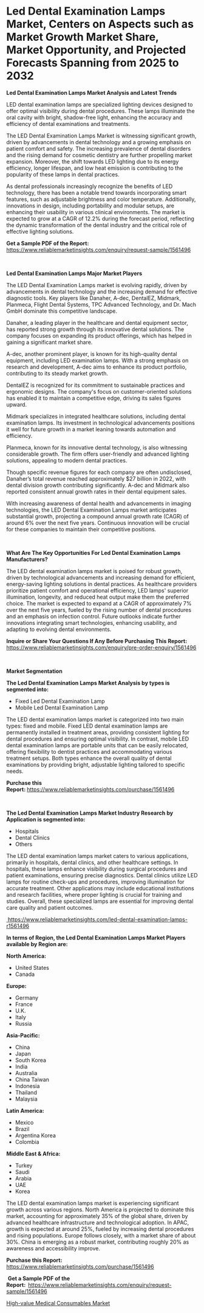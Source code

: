 <p><h1>Led Dental Examination Lamps Market, Centers on Aspects such as Market Growth Market Share, Market Opportunity, and Projected Forecasts Spanning from 2025 to 2032</h1></p><p><strong>Led Dental Examination Lamps Market Analysis and Latest Trends</strong></p>
<p><p>LED dental examination lamps are specialized lighting devices designed to offer optimal visibility during dental procedures. These lamps illuminate the oral cavity with bright, shadow-free light, enhancing the accuracy and efficiency of dental examinations and treatments. </p><p>The LED Dental Examination Lamps Market is witnessing significant growth, driven by advancements in dental technology and a growing emphasis on patient comfort and safety. The increasing prevalence of dental disorders and the rising demand for cosmetic dentistry are further propelling market expansion. Moreover, the shift towards LED lighting due to its energy efficiency, longer lifespan, and low heat emission is contributing to the popularity of these lamps in dental practices.</p><p>As dental professionals increasingly recognize the benefits of LED technology, there has been a notable trend towards incorporating smart features, such as adjustable brightness and color temperature. Additionally, innovations in design, including portability and modular setups, are enhancing their usability in various clinical environments. The market is expected to grow at a CAGR of 12.2% during the forecast period, reflecting the dynamic transformation of the dental industry and the critical role of effective lighting solutions.</p></p>
<p><strong>Get a Sample PDF of the Report:&nbsp;</strong> <a href="https://www.reliablemarketinsights.com/enquiry/request-sample/1561496?utm_campaign=3032&utm_medium=2&utm_source=Github&utm_content=ia&utm_term=04032025&utm_id=led-dental-examination-lamps">https://www.reliablemarketinsights.com/enquiry/request-sample/1561496</a></p>
<p>&nbsp;</p>
<p><strong>Led Dental Examination Lamps Major Market Players</strong></p>
<p><p>The LED Dental Examination Lamps market is evolving rapidly, driven by advancements in dental technology and the increasing demand for effective diagnostic tools. Key players like Danaher, A-dec, DentalEZ, Midmark, Planmeca, Flight Dental Systems, TPC Advanced Technology, and Dr. Mach GmbH dominate this competitive landscape.</p><p>Danaher, a leading player in the healthcare and dental equipment sector, has reported strong growth through its innovative dental solutions. The company focuses on expanding its product offerings, which has helped in gaining a significant market share.</p><p>A-dec, another prominent player, is known for its high-quality dental equipment, including LED examination lamps. With a strong emphasis on research and development, A-dec aims to enhance its product portfolio, contributing to its steady market growth.</p><p>DentalEZ is recognized for its commitment to sustainable practices and ergonomic designs. The company's focus on customer-oriented solutions has enabled it to maintain a competitive edge, driving its sales figures upward.</p><p>Midmark specializes in integrated healthcare solutions, including dental examination lamps. Its investment in technological advancements positions it well for future growth in a market leaning towards automation and efficiency.</p><p>Planmeca, known for its innovative dental technology, is also witnessing considerable growth. The firm offers user-friendly and advanced lighting solutions, appealing to modern dental practices.</p><p>Though specific revenue figures for each company are often undisclosed, Danaher’s total revenue reached approximately $27 billion in 2022, with dental division growth contributing significantly. A-dec and Midmark also reported consistent annual growth rates in their dental equipment sales.</p><p>With increasing awareness of dental health and advancements in imaging technologies, the LED Dental Examination Lamps market anticipates substantial growth, projecting a compound annual growth rate (CAGR) of around 6% over the next five years. Continuous innovation will be crucial for these companies to maintain their competitive positions.</p></p>
<p>&nbsp;</p>
<p><strong>What Are The Key Opportunities For Led Dental Examination Lamps Manufacturers?</strong></p>
<p><p>The LED dental examination lamps market is poised for robust growth, driven by technological advancements and increasing demand for efficient, energy-saving lighting solutions in dental practices. As healthcare providers prioritize patient comfort and operational efficiency, LED lamps' superior illumination, longevity, and reduced heat output make them the preferred choice. The market is expected to expand at a CAGR of approximately 7% over the next five years, fueled by the rising number of dental procedures and an emphasis on infection control. Future outlooks indicate further innovations integrating smart technologies, enhancing usability, and adapting to evolving dental environments.</p></p>
<p><strong>Inquire or Share Your Questions If Any Before Purchasing This Report:</strong> <a href="https://www.reliablemarketinsights.com/enquiry/pre-order-enquiry/1561496?utm_campaign=3032&utm_medium=2&utm_source=Github&utm_content=ia&utm_term=04032025&utm_id=led-dental-examination-lamps">https://www.reliablemarketinsights.com/enquiry/pre-order-enquiry/1561496</a></p>
<p>&nbsp;</p>
<p><strong>Market Segmentation</strong></p>
<p><strong>The Led Dental Examination Lamps Market Analysis by types is segmented into:</strong></p>
<p><ul><li>Fixed Led Dental Examination Lamp</li><li>Mobile Led Dental Examination Lamp</li></ul></p>
<p><p>The LED dental examination lamps market is categorized into two main types: fixed and mobile. Fixed LED dental examination lamps are permanently installed in treatment areas, providing consistent lighting for dental procedures and ensuring optimal visibility. In contrast, mobile LED dental examination lamps are portable units that can be easily relocated, offering flexibility to dentist practices and accommodating various treatment setups. Both types enhance the overall quality of dental examinations by providing bright, adjustable lighting tailored to specific needs.</p></p>
<p><strong>Purchase this Report:&nbsp;</strong><a href="https://www.reliablemarketinsights.com/purchase/1561496?utm_campaign=3032&utm_medium=2&utm_source=Github&utm_content=ia&utm_term=04032025&utm_id=led-dental-examination-lamps">https://www.reliablemarketinsights.com/purchase/1561496</a></p>
<p>&nbsp;</p>
<p><strong>The Led Dental Examination Lamps Market Industry Research by Application is segmented into:</strong></p>
<p><ul><li>Hospitals</li><li>Dental Clinics</li><li>Others</li></ul></p>
<p><p>The LED dental examination lamps market caters to various applications, primarily in hospitals, dental clinics, and other healthcare settings. In hospitals, these lamps enhance visibility during surgical procedures and patient examinations, ensuring precise diagnostics. Dental clinics utilize LED lamps for routine check-ups and procedures, improving illumination for accurate treatment. Other applications may include educational institutions and research facilities, where proper lighting is crucial for training and studies. Overall, these specialized lamps are essential for improving dental care quality and patient outcomes.</p></p>
<p><a href="https://www.reliablemarketinsights.com/led-dental-examination-lamps-r1561496?utm_campaign=3032&utm_medium=2&utm_source=Github&utm_content=ia&utm_term=04032025&utm_id=led-dental-examination-lamps">&nbsp;https://www.reliablemarketinsights.com/led-dental-examination-lamps-r1561496</a></p>
<p><strong>In terms of Region, the Led Dental Examination Lamps Market Players available by Region are:</strong></p>
<p>
    <p> <strong> North America: </strong>
        <ul>
            <li>United States</li>
            <li>Canada</li>
        </ul>
        </p> 
    <p> <strong> Europe: </strong>
        <ul>
            <li>Germany</li>
            <li>France</li>
            <li>U.K.</li>
            <li>Italy</li>
            <li>Russia</li>
        </ul>
        </p> 
    <p> <strong> Asia-Pacific: </strong>
        <ul>
            <li>China</li>
            <li>Japan</li>
            <li>South Korea</li>
            <li>India</li>
            <li>Australia</li>
            <li>China Taiwan</li>
            <li>Indonesia</li>
            <li>Thailand</li>
            <li>Malaysia</li>
        </ul>
        </p> 
    <p> <strong> Latin America: </strong>
        <ul>
            <li>Mexico</li>
            <li>Brazil</li>
            <li>Argentina Korea</li>
            <li>Colombia</li>
        </ul>
        </p> 
    <p> <strong> Middle East & Africa: </strong>
        <ul>
            <li>Turkey</li>
            <li>Saudi</li>
            <li>Arabia</li>
            <li>UAE</li>
            <li>Korea</li>
        </ul>
    </p>
    </p>
<p><p>The LED dental examination lamps market is experiencing significant growth across various regions. North America is projected to dominate this market, accounting for approximately 35% of the global share, driven by advanced healthcare infrastructure and technological adoption. In APAC, growth is expected at around 25%, fueled by increasing dental procedures and rising populations. Europe follows closely, with a market share of about 30%. China is emerging as a robust market, contributing roughly 20% as awareness and accessibility improve.</p></p>
<p><strong>Purchase this Report: </strong><a href="https://www.reliablemarketinsights.com/purchase/1561496?utm_campaign=3032&utm_medium=2&utm_source=Github&utm_content=ia&utm_term=04032025&utm_id=led-dental-examination-lamps">https://www.reliablemarketinsights.com/purchase/1561496</a></p>
<p>&nbsp;<strong>Get a Sample PDF of the Report:&nbsp;&nbsp;</strong><a href="https://www.reliablemarketinsights.com/enquiry/request-sample/1561496?utm_campaign=3032&utm_medium=2&utm_source=Github&utm_content=ia&utm_term=04032025&utm_id=led-dental-examination-lamps">https://www.reliablemarketinsights.com/enquiry/request-sample/1561496</a></p>
<p><strong></strong></p>
<p><p><a href="https://github.com/darenph8er/Market-Research-Report-List-1/blob/main/high-value-medical-consumables-market.md?utm_campaign=3032&utm_medium=2&utm_source=Github&utm_content=ia&utm_term=04032025&utm_id=led-dental-examination-lamps">High-value Medical Consumables Market</a></p></p>